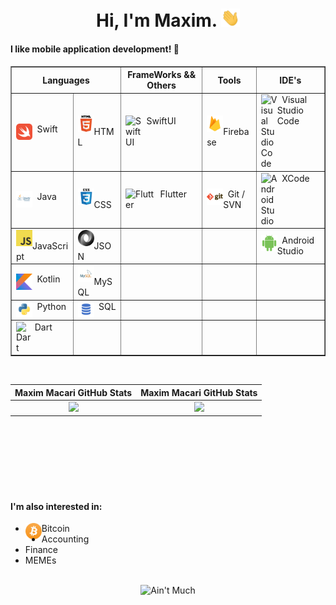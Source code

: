 <!DOCTYPE html>

<h1 align="center">
Hi, I'm Maxim. <img alt="Salute" src="https://github.com/cmadrid19/Mine/blob/main/assets/Hi.gif?raw=true" width="30px"/>
</h1>

#### I like mobile application development! 📱

<table style="border-collapse:collapse;" border="1">
  <tr>
    <th colspan="2"> Languages</th>
    <th>FrameWorks && Others</th>
    <th>Tools</th>
    <th>IDE's</th>
  </tr>
  <tr>
    <td> <img align="left" alt="SWift" width="26px" src="https://raw.githubusercontent.com/github/explore/80688e429a7d4ef2fca1e82350fe8e3517d3494d/topics/swift/swift.png"/> &nbsp;  Swift</td>
    <td><img align="left" alt="HTML" width="26px" src="https://raw.githubusercontent.com/github/explore/80688e429a7d4ef2fca1e82350fe8e3517d3494d/topics/html/html.png"/> &nbsp; HTML</td>
     <td><img align="left" alt="SwiftUI" width="26px" src="https://developer.apple.com/assets/elements/icons/swiftui/swiftui-96x96_2x.png"/> &nbsp; SwiftUI</td>
     <td><img align="left" alt="Firebase" width="26px" src="https://raw.githubusercontent.com/github/explore/80688e429a7d4ef2fca1e82350fe8e3517d3494d/topics/firebase/firebase.png"/> &nbsp; Firebase</td>
     <td><img align="left" alt="Visual Studio Code" width="26px" src="https://docs.microsoft.com/en-us/visualstudio/media/vs-ide-2019.svg?view=vs-2019"/> &nbsp; Visual Studio Code</td>
  </tr>
  <tr>
    <td><img align="left" alt="Java" width="26px" src="https://raw.githubusercontent.com/github/explore/80688e429a7d4ef2fca1e82350fe8e3517d3494d/topics/java/java.png"/> &nbsp; Java</td>
    <td><img align="left" alt="CSS" width="26px" src="https://raw.githubusercontent.com/github/explore/80688e429a7d4ef2fca1e82350fe8e3517d3494d/topics/css/css.png"/> &nbsp; CSS</td>
    <td><img align="left" alt="Flutter" width="48px" src="https://raw.githubusercontent.com/flutter/website/master/src/_assets/image/flutter-lockup-bg.jpg"/> &nbsp; Flutter</td>
    <td><img align="left" alt="Git" width="26px" src="https://raw.githubusercontent.com/github/explore/80688e429a7d4ef2fca1e82350fe8e3517d3494d/topics/git/git.png"/> &nbsp; Git / SVN</td>
    <td><img align="left" alt="Android Studio" width="26px" src="https://is5-ssl.mzstatic.com/image/thumb/Purple124/v4/d0/88/2a/d0882a24-5851-8833-ec52-5e2792e7ac8a/Xcode-85-220-0-4-2x.png/1200x630bb.png"/>&nbsp; XCode</td>
  </tr>
  <tr>
    <td><img align="left" alt="JavaScript" width="26px" src="https://raw.githubusercontent.com/github/explore/80688e429a7d4ef2fca1e82350fe8e3517d3494d/topics/javascript/javascript.png"/> &nbsp; JavaScript</td>
    <td><img align="left" alt="JSON" width="26px" src="https://raw.githubusercontent.com/github/explore/80688e429a7d4ef2fca1e82350fe8e3517d3494d/topics/json/json.png"/> &nbsp; JSON</td>
    <td></td>
    <td></td>
    <td><img align="left" alt="Android Studio" width="26px" src="https://raw.githubusercontent.com/github/explore/80688e429a7d4ef2fca1e82350fe8e3517d3494d/topics/android/android.png"/> &nbsp;  Android Studio</td>
  </tr>
  <tr>
    <td><img align="left" alt="Kotlin" width="26px" src="https://raw.githubusercontent.com/github/explore/80688e429a7d4ef2fca1e82350fe8e3517d3494d/topics/kotlin/kotlin.png"/> &nbsp; Kotlin</td>
    <td><img align="left" alt="MySQL" width="26px" src="https://raw.githubusercontent.com/github/explore/80688e429a7d4ef2fca1e82350fe8e3517d3494d/topics/mysql/mysql.png"/> &nbsp; MySQL</td>
    <td></td>
    <td></td>
    <td></td>
  </tr>
  <tr>
    <td><img align="left" alt="Python" width="26px" src="https://raw.githubusercontent.com/github/explore/80688e429a7d4ef2fca1e82350fe8e3517d3494d/topics/python/python.png"/> &nbsp; Python</td>
    <td><img align="left" alt="SQL" width="26px" src="https://raw.githubusercontent.com/github/explore/80688e429a7d4ef2fca1e82350fe8e3517d3494d/topics/sql/sql.png"/> &nbsp; SQL</td>
    <td></td>
    <td></td>
    <td></td>
  </tr>
  <tr>
    <td><img align="left" alt="Dart" width="26px" src="https://avatars.githubusercontent.com/u/1609975?s=200&v=4"/> &nbsp;Dart</td>
    <td></td>
    <td></td>
    <td></td>
    <td></td>
  </tr>
</table>
<br/>


Maxim Macari GitHub Stats            |  Maxim Macari GitHub Stats
:-------------------------:|:-------------------------:
![](https://github-readme-stats.codestackr.vercel.app/api?username=cmadrid19&show_icons=true&hide_border=true)  |  ![](https://github-readme-stats.vercel.app/api/top-langs/?username=cmadrid19&layout=compact)


<br/>
<br/>
<br/>
<br/>
<br/>
<br/>


#### I'm also interested in:
- Bitcoin <img align="left" alt="Bitcoin" width="26px" src="https://raw.githubusercontent.com/github/explore/80688e429a7d4ef2fca1e82350fe8e3517d3494d/topics/bitcoin/bitcoin.png"/>
- Accounting
- Finance
- MEMEs

<br/>

<div align="center">
<img alt="Ain't Much" width="300px" src="https://en.meming.world/images/en/thumb/b/be/But_It%27s_Honest_Work.jpg/600px-But_It%27s_Honest_Work.jpg" style="text-align: center;"/>
</div>




